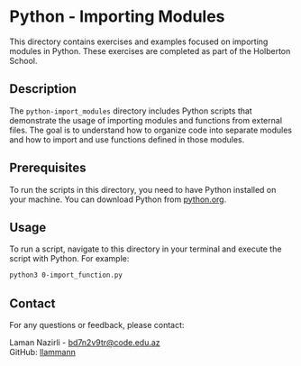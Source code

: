 # Python - Importing Modules

This directory contains exercises and examples focused on importing modules in Python. These exercises are completed as part of the Holberton School.

## Description

The `python-import_modules` directory includes Python scripts that demonstrate the usage of importing modules and functions from external files. The goal is to understand how to organize code into separate modules and how to import and use functions defined in those modules.

## Prerequisites

To run the scripts in this directory, you need to have Python installed on your machine. You can download Python from [python.org](https://www.python.org/downloads/).

## Usage

To run a script, navigate to this directory in your terminal and execute the script with Python. For example:

```bash
python3 0-import_function.py
```
## Contact

For any questions or feedback, please contact:

Laman Nazirli - bd7n2v9tr@code.edu.az <br>
GitHub: [llammann](https://github.com/llammann)
